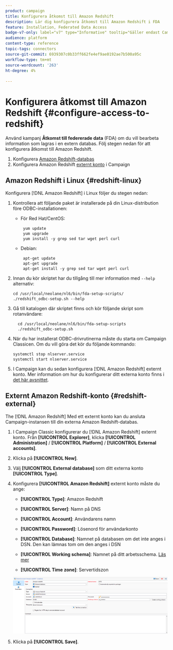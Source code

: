 ```yaml
---
product: campaign
title: Konfigurera åtkomst till Amazon Redshift
description: Lär dig konfigurera åtkomst till Amazon Redshift i FDA
feature: Installation, Federated Data Access
badge-v7-only: label="v7" type="Informative" tooltip="Gäller endast Campaign Classic v7"
audience: platform
content-type: reference
topic-tags: connectors
source-git-commit: 6939307c0b33ff662fe4ef9ae0192ae7b500a95c
workflow-type: tm+mt
source-wordcount: '263'
ht-degree: 4%

---
```


# Konfigurera åtkomst till Amazon Redshift {#configure-access-to-redshift}

Använd kampanj **Åtkomst till federerade data** (FDA) om du vill bearbeta information som lagras i en extern databas. Följ stegen nedan för att konfigurera åtkomst till Amazon Redshift.

1. Konfigurera [Amazon Redshift-databas](#configuring-redshift)
1. Konfigurera Amazon Redshift [externt konto](#redshift-external) i Campaign

## Amazon Redshift i Linux {#redshift-linux}

Konfigurera [!DNL Amazon Redshift] i Linux följer du stegen nedan:

1. Kontrollera att följande paket är installerade på din Linux-distribution före ODBC-installationen:

   * För Red Hat/CentOS:

     ```
      yum update
      yum upgrade
      yum install -y grep sed tar wget perl curl
     ```

   * Debian:

     ```
      apt-get update
      apt-get upgrade
      apt-get install -y grep sed tar wget perl curl
     ```

1. Innan du kör skriptet har du tillgång till mer information med `--help` alternativ:

   ```
   cd /usr/local/neolane/nl6/bin/fda-setup-scripts/
   ./redshift_odbc-setup.sh --help
   ```

1. Gå till katalogen där skriptet finns och kör följande skript som rotanvändare:

   ```
     cd /usr/local/neolane/nl6/bin/fda-setup-scripts
     ./redshift_odbc-setup.sh
   ```

1. När du har installerat ODBC-drivrutinerna måste du starta om Campaign Classicen. Om du vill göra det kör du följande kommando:

   ```
   systemctl stop nlserver.service
   systemctl start nlserver.service
   ```

1. I Campaign kan du sedan konfigurera [!DNL Amazon Redshift] externt konto. Mer information om hur du konfigurerar ditt externa konto finns i [det här avsnittet](#redshift-external).

## Externt Amazon Redshift-konto {#redshift-external}

The [!DNL Amazon Redshift] Med ett externt konto kan du ansluta Campaign-instansen till din externa Amazon Redshift-databas.

1. I Campaign Classic konfigurerar du [!DNL Amazon Redshift] externt konto. Från **[!UICONTROL Explorer]**, klicka **[!UICONTROL Administration]** / **[!UICONTROL Platform]** / **[!UICONTROL External accounts]**.

1. Klicka på **[!UICONTROL New]**.

1. Välj **[!UICONTROL External database]** som ditt externa konto **[!UICONTROL Type]**.

1. Konfigurera **[!UICONTROL Amazon Redshift]** externt konto måste du ange:

   * **[!UICONTROL Type]**: Amazon Redshift

   * **[!UICONTROL Server]**: Namn på DNS

   * **[!UICONTROL Account]**: Användarens namn

   * **[!UICONTROL Password]**: Lösenord för användarkonto

   * **[!UICONTROL Database]**: Namnet på databasen om det inte anges i DSN. Den kan lämnas tom om den anges i DSN

   * **[!UICONTROL Working schema]**: Namnet på ditt arbetsschema. [Läs mer](https://docs.aws.amazon.com/redshift/latest/dg/r_Schemas_and_tables.html)

   * **[!UICONTROL Time zone]**: Servertidszon

   ![](assets/amazon_redshift.png)

1. Klicka på **[!UICONTROL Save]**.
